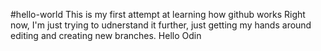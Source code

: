 #hello-world
This is my first attempt at learning how github works
Right now, I'm just trying to udnerstand it further, just getting my hands around editing and creating new branches.
Hello Odin